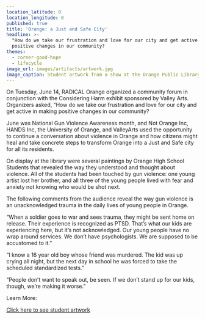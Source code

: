```yaml
---
location_latitude: 0
location_longitude: 0
published: true
title: 'Orange: a Just and Safe City'
headline: >-
  "How do we take our frustration and love for our city and get active in making
  positive changes in our community?
themes:
  - corner-good-hope
  - lifecycle
image_url: images/artifacts/artwork.jpg
image_caption: Student artwork from a show at the Orange Public Library
---
```

On Tuesday, June 14, RADICAL Orange organized a community forum in conjunction with the Considering Harm exhibit sponsored by Valley Arts. Organizers asked, “How do we take our frustration and love for our city and get active in making positive changes in our community? 

June was National Gun Violence Awareness month, and Not Orange Inc, HANDS Inc, the University of Orange, and ValleyArts used the opportunity to continue a conversation about violence in Orange and how citizens might heal and take concrete steps to transform Orange into a Just and Safe city for all its residents.  

On display at the library were several paintings by Orange High School Students that revealed the way they understood and thought about violence. All of the students had been touched by gun violence: one young artist lost her brother, and all three of the young people lived with fear and anxiety not knowing who would be shot next.  

The following comments from the audience reveal the way gun violence is an unacknowledged trauma in the daily lives of young people in Orange.  

“When a soldier goes to war and sees trauma, they might be sent home on release.  Their experience is recognized as PTSD. That’s what our kids are experiencing here, but it’s not acknowledged. Our young people have no wrap around services.  We don’t have psychologists. We are supposed to be accustomed to it.”  

“I know a 16 year old boy whose friend was murdered. The kid was up crying all night, but the next day in school he was forced to take the scheduled standardized tests.”  

“People don’t want to speak out, be seen. If we don’t stand up for our kids, though, we’re making it worse.”  

Learn More:  

[Click here to see student artwork](http://imgur.com/a/y02A6)

